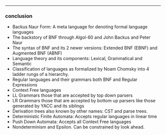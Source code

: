 
---

### conclusion
- Backus Naur Form: A meta language for denoting formal language languages
- The backstory of BNF through Algol-60 and John Backus and Peter Naur
- The syntax of BNF and its 2 newer versions: Extended BNF (EBNF) and Augmented BNF (ABNF)
- Language theory and its components: Lexical, Grammatical and Semantic
-  Classification of languages  as formalized by Noam Chomsky into 4 ladder rungs of a hierarchy.
- Regular languages and their grammars both BNF and Regular Expressions
- Context Free languages
- LL Grammars those that are accepted by top down parsers
- LR Grammars those that are accepted by bottom up parsers like those generated by YACC and its siblings
- Derivation trees also known by other names: CST and parse trees.
- Deterministic Finite Automata: Accepts regular languages in linear time
- Push Down Automata: Accepts all Context Free languages
- Nondeterminism and Epsilon. Can be constrained by look ahead.
